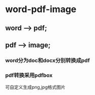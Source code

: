 # word-pdf-image

## word --> pdf;
## pdf --> image;


### word分为doc和docx分别转换成pdf


### pdf转换采用pdfbox 
可自定义生成png,jpg格式图片

